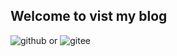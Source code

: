 ## Welcome to vist my blog

![github](https://kensiy.github.io) or ![gitee](https://jkey104.gitee.io)

